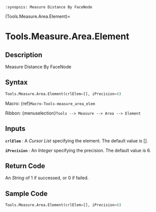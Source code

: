 ```{module} Tools.Measure.Area.Element()
:synopsis: Measure Distance By FaceNode
```

(Tools.Measure.Area.Element)=

# Tools.Measure.Area.Element

## Description

Measure Distance By FaceNode

## Syntax

```python
Tools.Measure.Area.Element(crlElem=[], iPrecision=6)
```

Macro: {ref}`Macro-Tools-measure_area_elem`

Ribbon: {menuselection}`Tools --> Measure --> Area --> Element`

## Inputs

**`crlElem`**
: A _Cursor List_ specifying the element. The default value is [].

**`iPrecision`**
: An _Integer_ specifying the precision. The default value is 6.

## Return Code

An _String_ of 1 if successed, or 0 if failed.

## Sample Code

```python
Tools.Measure.Area.Element(crlElem=[], iPrecision=6)
```
